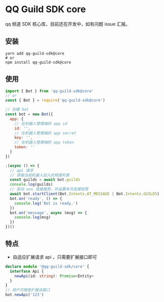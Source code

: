 # QQ Guild SDK core

qq 频道 SDK 核心库，目前还在开发中，如有问题 issue 汇报。

## 安装

```shell
yarn add qq-guild-sdk@core
# or
npm install qq-guild-sdk@core
```

## 使用

```js
import { Bot } from 'qq-guild-sdk@core'
// or
const { Bot } = require('qq-guild-sdk@core')

// 创建 bot
const bot = new Bot({
  app: {
    // 在机器人管理端的 app id
    id: '',
    // 在机器人管理端的 app secret
    key: '',
    // 在机器人管理端的 app token
    token: ''
  }
})

;(async () => {
  // api 请求
  // 获取当前机器人加入的频道列表
  const guilds = await bot.guilds
  console.log(guilds)
  // 启动 wss 连接服务，并设置本次连接权限
  await bot.startClient(Bot.Intents.AT_MESSAGE | Bot.Intents.GUILDS)
  bot.on('ready', () => {
    console.log('Bot is ready.')
  })
  bot.on('message', async (msg) => {
    console.log(msg)
  })
})()
```

## 特点

* 自适应扩展请求 api ，只需要扩展接口即可
```ts
declare module '@qq-guild-sdk/core' {
  interface Api {
    newApi(id: string): Promise<Entity>
  }
}
// 用户可随意扩展该接口
bot.newApi('123')
```
